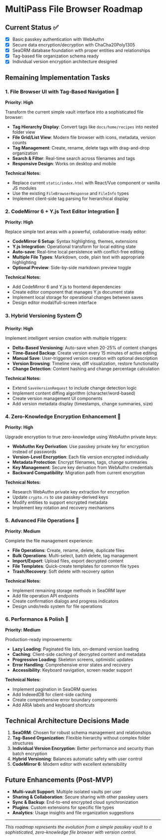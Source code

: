 # MultiPass File Browser Roadmap

## Current Status ✅
- [x] Basic passkey authentication with WebAuthn
- [x] Secure data encryption/decryption with ChaCha20Poly1305
- [x] SeaORM database foundation with proper entities and relationships
- [x] Tag-based file organization schema ready
- [x] Individual version encryption architecture designed

## Remaining Implementation Tasks

### 1. File Browser UI with Tag-Based Navigation 🎨
**Priority: High**

Transform the current simple vault interface into a sophisticated file browser:

- **Tag Hierarchy Display**: Convert tags like `docs/home/recipes` into nested folder view
- **File Grid/List View**: Modern file browser with icons, metadata, version counts
- **Tag Management**: Create, rename, delete tags with drag-and-drop organization
- **Search & Filter**: Real-time search across filenames and tags
- **Responsive Design**: Works on desktop and mobile

**Technical Notes:**
- Replace current `static/index.html` with React/Vue component or vanilla JS modules
- Use the existing `FileBrowserResponse` and `FileInfo` types
- Implement client-side tag parsing for hierarchical display

### 2. CodeMirror 6 + Y.js Text Editor Integration 📝
**Priority: High**

Replace simple text areas with a powerful, collaborative-ready editor:

- **CodeMirror 6 Setup**: Syntax highlighting, themes, extensions
- **Y.js Integration**: Operational transform for local editing state
- **Auto-save**: Real-time local persistence with conflict-free editing
- **Multiple File Types**: Markdown, code, plain text with appropriate highlighting
- **Optional Preview**: Side-by-side markdown preview toggle

**Technical Notes:**
- Add CodeMirror 6 and Y.js to frontend dependencies
- Create editor component that manages Y.js document state
- Implement local storage for operational changes between saves
- Design editor modal/full-screen interface

### 3. Hybrid Versioning System ⏱️
**Priority: High**

Implement intelligent version creation with multiple triggers:

- **Delta-Based Versioning**: Auto-save when 20-25% of content changes
- **Time-Based Backup**: Create version every 15 minutes of active editing
- **Manual Save**: User-triggered version creation with optional description
- **Version Browsing**: Timeline view, diff visualization, restore functionality
- **Change Detection**: Content hashing and change percentage calculation

**Technical Notes:**
- Extend `SaveVersionRequest` to include change detection logic
- Implement content diffing algorithm (character/word-based)
- Create version management UI components
- Add version metadata display (timestamps, change summaries, size)

### 4. Zero-Knowledge Encryption Enhancement 🔐
**Priority: High**

Upgrade encryption to true zero-knowledge using WebAuthn private keys:

- **WebAuthn Key Derivation**: Use passkey private key for encryption instead of passwords
- **Version-Level Encryption**: Each file version encrypted individually
- **Metadata Protection**: Encrypt filenames, tags, change summaries
- **Key Management**: Secure key derivation from WebAuthn credentials
- **Backward Compatibility**: Migration path from current encryption

**Technical Notes:**
- Research WebAuthn private key extraction for encryption
- Update `crypto.rs` to use passkey-derived keys
- Modify entities to support encrypted metadata
- Implement key rotation and recovery mechanisms

### 5. Advanced File Operations 📁
**Priority: Medium**

Complete the file management experience:

- **File Operations**: Create, rename, delete, duplicate files
- **Bulk Operations**: Multi-select, batch delete, tag management
- **Import/Export**: Upload files, export decrypted content
- **File Templates**: Quick-create templates for common file types
- **Trash/Recovery**: Soft delete with recovery option

**Technical Notes:**
- Implement remaining storage methods in SeaORM layer
- Add file operation API endpoints
- Create confirmation dialogs and progress indicators
- Design undo/redo system for file operations

### 6. Performance & Polish 🚀
**Priority: Medium**

Production-ready improvements:

- **Lazy Loading**: Paginated file lists, on-demand version loading
- **Caching**: Client-side caching of decrypted content and metadata
- **Progressive Loading**: Skeleton screens, optimistic updates
- **Error Handling**: Comprehensive error states and recovery
- **Accessibility**: Keyboard navigation, screen reader support

**Technical Notes:**
- Implement pagination in SeaORM queries
- Add IndexedDB for client-side caching
- Create comprehensive error boundary components
- Add ARIA labels and keyboard shortcuts

## Technical Architecture Decisions Made

1. **SeaORM**: Chosen for robust schema management and relationships
2. **Tag-Based Organization**: Flexible hierarchy without complex folder structures
3. **Individual Version Encryption**: Better performance and security than batch encryption
4. **Hybrid Versioning**: Balances automatic safety with user control
5. **CodeMirror 6**: Modern editor with excellent extensibility

## Future Enhancements (Post-MVP)

- **Multi-vault Support**: Multiple isolated vaults per user
- **Sharing & Collaboration**: Secure sharing with other passkey users
- **Sync & Backup**: End-to-end encrypted cloud synchronization
- **Plugins**: Custom extensions for specific file types
- **Analytics**: Usage insights and file organization suggestions

---

*This roadmap represents the evolution from a simple passkey vault to a sophisticated, zero-knowledge file browser with version control.*
